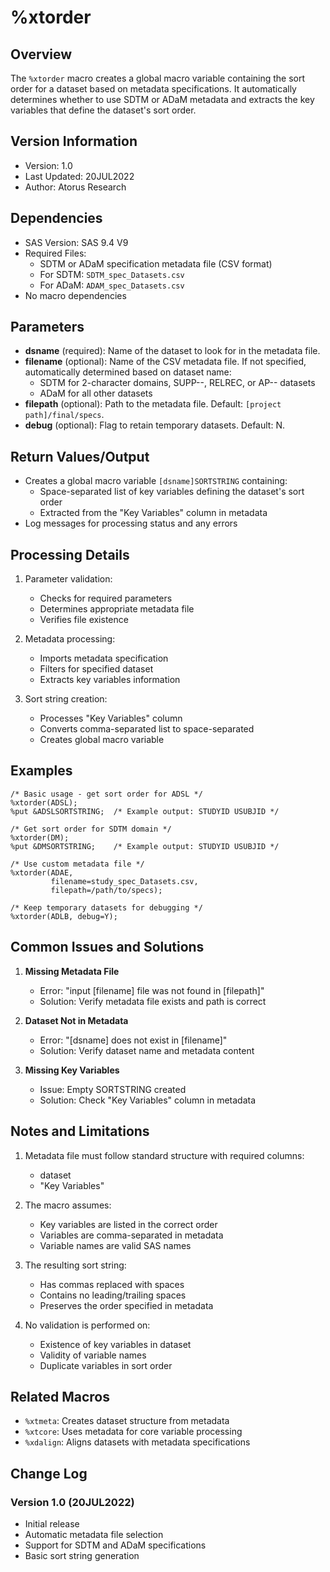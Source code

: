 # %xtorder

## Overview
The `%xtorder` macro creates a global macro variable containing the sort order for a dataset based on metadata specifications. It automatically determines whether to use SDTM or ADaM metadata and extracts the key variables that define the dataset's sort order.

## Version Information
- Version: 1.0
- Last Updated: 20JUL2022
- Author: Atorus Research

## Dependencies
- SAS Version: SAS 9.4 V9
- Required Files:
  - SDTM or ADaM specification metadata file (CSV format)
  - For SDTM: `SDTM_spec_Datasets.csv`
  - For ADaM: `ADAM_spec_Datasets.csv`
- No macro dependencies

## Parameters
- **dsname** (required): Name of the dataset to look for in the metadata file.
- **filename** (optional): Name of the CSV metadata file. If not specified, automatically determined based on dataset name:
  - SDTM for 2-character domains, SUPP--, RELREC, or AP-- datasets
  - ADaM for all other datasets
- **filepath** (optional): Path to the metadata file. Default: `[project path]/final/specs`.
- **debug** (optional): Flag to retain temporary datasets. Default: N.

## Return Values/Output
- Creates a global macro variable `[dsname]SORTSTRING` containing:
  - Space-separated list of key variables defining the dataset's sort order
  - Extracted from the "Key Variables" column in metadata
- Log messages for processing status and any errors

## Processing Details
1. Parameter validation:
   - Checks for required parameters
   - Determines appropriate metadata file
   - Verifies file existence

2. Metadata processing:
   - Imports metadata specification
   - Filters for specified dataset
   - Extracts key variables information

3. Sort string creation:
   - Processes "Key Variables" column
   - Converts comma-separated list to space-separated
   - Creates global macro variable

## Examples
```sas
/* Basic usage - get sort order for ADSL */
%xtorder(ADSL);
%put &ADSLSORTSTRING;  /* Example output: STUDYID USUBJID */

/* Get sort order for SDTM domain */
%xtorder(DM);
%put &DMSORTSTRING;    /* Example output: STUDYID USUBJID */

/* Use custom metadata file */
%xtorder(ADAE, 
         filename=study_spec_Datasets.csv,
         filepath=/path/to/specs);

/* Keep temporary datasets for debugging */
%xtorder(ADLB, debug=Y);
```

## Common Issues and Solutions
1. **Missing Metadata File**
   - Error: "input [filename] file was not found in [filepath]"
   - Solution: Verify metadata file exists and path is correct

2. **Dataset Not in Metadata**
   - Error: "[dsname] does not exist in [filename]"
   - Solution: Verify dataset name and metadata content

3. **Missing Key Variables**
   - Issue: Empty SORTSTRING created
   - Solution: Check "Key Variables" column in metadata

## Notes and Limitations
1. Metadata file must follow standard structure with required columns:
   - dataset
   - "Key Variables"

2. The macro assumes:
   - Key variables are listed in the correct order
   - Variables are comma-separated in metadata
   - Variable names are valid SAS names

3. The resulting sort string:
   - Has commas replaced with spaces
   - Contains no leading/trailing spaces
   - Preserves the order specified in metadata

4. No validation is performed on:
   - Existence of key variables in dataset
   - Validity of variable names
   - Duplicate variables in sort order

## Related Macros
- `%xtmeta`: Creates dataset structure from metadata
- `%xtcore`: Uses metadata for core variable processing
- `%xdalign`: Aligns datasets with metadata specifications

## Change Log
### Version 1.0 (20JUL2022)
- Initial release
- Automatic metadata file selection
- Support for SDTM and ADaM specifications
- Basic sort string generation 